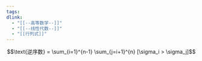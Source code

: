 ```yaml
---
tags: 
dlink:
  - "[[--高等数学--]]"
  - "[[--线性代数--]]"
  - "[[行列式]]"
---
```


$$\text{逆序数} = \sum_{i=1}^{n-1} \sum_{j=i+1}^{n} [\sigma_i > \sigma_j]$$
